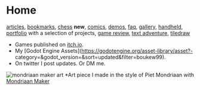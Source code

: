 # Home
[articles](articles), [bookmarks](bookmarks), [chess](chess) **new**, [comics](comics), [demos](demos), [faq](faq), [gallery](gallery), [handheld](handheld), [portfolio](portfolio) with a selection of projects, [game review](review), [text adventure](text_adventure), [tiledraw](tiledraw)

- Games published on [itch.io](https://howyoudoing.itch.io/).
- My [Godot Engine Assets](https://godotengine.org/asset-library/asset?- category=&godot_version=&sort=updated&filter=boukew99).
- On twitter I post updates. Or DM me.

![mondriaan maker art](new_color.png)
*Art piece I made in the style of Piet Mondriaan with [Mondriaan Maker](https://itch.io/embed-upload/6017377?color=fac901)

